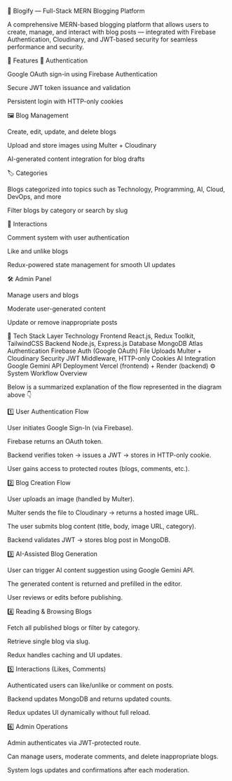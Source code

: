 📝 Blogify — Full-Stack MERN Blogging Platform

A comprehensive MERN-based blogging platform that allows users to create, manage, and interact with blog posts — integrated with Firebase Authentication, Cloudinary, and JWT-based security for seamless performance and security.

🚀 Features
👤 Authentication

Google OAuth sign-in using Firebase Authentication

Secure JWT token issuance and validation

Persistent login with HTTP-only cookies

🖼️ Blog Management

Create, edit, update, and delete blogs

Upload and store images using Multer + Cloudinary

AI-generated content integration for blog drafts

🏷️ Categories

Blogs categorized into topics such as Technology, Programming, AI, Cloud, DevOps, and more

Filter blogs by category or search by slug

💬 Interactions

Comment system with user authentication

Like and unlike blogs

Redux-powered state management for smooth UI updates

🛠️ Admin Panel

Manage users and blogs

Moderate user-generated content

Update or remove inappropriate posts

🧩 Tech Stack
Layer	Technology
Frontend	React.js, Redux Toolkit, TailwindCSS
Backend	Node.js, Express.js
Database	MongoDB Atlas
Authentication	Firebase Auth (Google OAuth)
File Uploads	Multer + Cloudinary
Security	JWT Middleware, HTTP-only Cookies
AI Integration	Google Gemini API
Deployment	Vercel (frontend) + Render (backend)
⚙️ System Workflow Overview

Below is a summarized explanation of the flow represented in the diagram above 👇

1️⃣ User Authentication Flow

User initiates Google Sign-In (via Firebase).

Firebase returns an OAuth token.

Backend verifies token → issues a JWT → stores in HTTP-only cookie.

User gains access to protected routes (blogs, comments, etc.).

2️⃣ Blog Creation Flow

User uploads an image (handled by Multer).

Multer sends the file to Cloudinary → returns a hosted image URL.

The user submits blog content (title, body, image URL, category).

Backend validates JWT → stores blog post in MongoDB.

3️⃣ AI-Assisted Blog Generation

User can trigger AI content suggestion using Google Gemini API.

The generated content is returned and prefilled in the editor.

User reviews or edits before publishing.

4️⃣ Reading & Browsing Blogs

Fetch all published blogs or filter by category.

Retrieve single blog via slug.

Redux handles caching and UI updates.

5️⃣ Interactions (Likes, Comments)

Authenticated users can like/unlike or comment on posts.

Backend updates MongoDB and returns updated counts.

Redux updates UI dynamically without full reload.

6️⃣ Admin Operations

Admin authenticates via JWT-protected route.

Can manage users, moderate comments, and delete inappropriate blogs.

System logs updates and confirmations after each moderation.